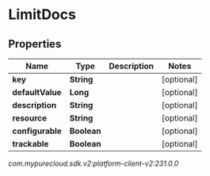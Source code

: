 # LimitDocs


## Properties

| Name | Type | Description | Notes |
| ------------ | ------------- | ------------- | ------------- |
| **key** | **String** |  |  [optional] |
| **defaultValue** | **Long** |  |  [optional] |
| **description** | **String** |  |  [optional] |
| **resource** | **String** |  |  [optional] |
| **configurable** | **Boolean** |  |  [optional] |
| **trackable** | **Boolean** |  |  [optional] |




_com.mypurecloud.sdk.v2:platform-client-v2:231.0.0_
